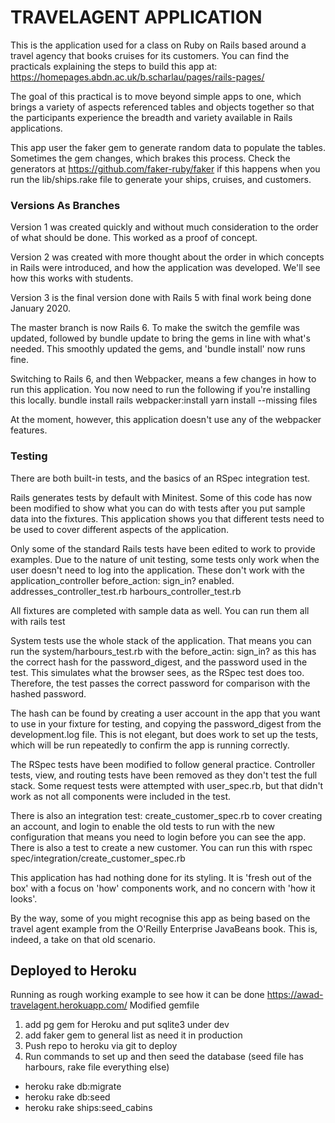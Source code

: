 # TRAVELAGENT APPLICATION

This is the application used for a class on Ruby on Rails based around a travel agency that books cruises for its customers. You can find the practicals explaining the steps to build this app at: https://homepages.abdn.ac.uk/b.scharlau/pages/rails-pages/ 

The goal of this practical is to move beyond simple apps to one, which brings a variety of aspects referenced tables and objects together so that the participants experience the breadth and variety available in Rails applications.

This app user the faker gem to generate random data to populate the tables. Sometimes the gem changes, which brakes this process. Check the generators at https://github.com/faker-ruby/faker if this happens when you run the lib/ships.rake file to generate your ships, cruises, and customers.

### Versions As Branches

Version 1 was created quickly and without much consideration to the order of what should be done. This worked as a proof of concept.

Version 2 was created with more thought about the order in which concepts in Rails were introduced, and how the application was developed. We'll see how this works with students.

Version 3 is the final version done with Rails 5 with final work being done January 2020.

The master branch is now Rails 6. To make the switch the gemfile was updated, followed by bundle update to bring the gems in line with what's needed. This smoothly updated the gems, and 'bundle install' now runs fine.

Switching to Rails 6, and then Webpacker, means a few changes in how to run this application. You now need to run the following if you're installing this locally.
bundle install
rails webpacker:install
yarn install --missing files

At the moment, however, this application doesn't use any of the webpacker features.

### Testing
There are both built-in tests, and the basics of an RSpec integration test.

Rails generates tests by default with Minitest. Some of this code has now been modified to show what you can do with tests after you put sample data into the fixtures. This application shows you that different tests need to be used to cover different aspects of the application. 

Only some of the standard Rails tests have been edited to work to provide examples. Due to the nature of unit testing, some tests only work when the user doesn't need to log into the application.
These don't work with the application_controller before_action: sign_in? enabled. 
addresses_controller_test.rb
harbours_controller_test.rb

All fixtures are completed with sample data as well.
You can run them all with
rails test

System tests use the whole stack of the application. That means you can run the system/harbours_test.rb with the before_actin: sign_in? as this has the correct hash for the password_digest, and the password used in the test. This simulates what the browser sees, as the RSpec test does too. Therefore, the test passes the correct password for comparison with the hashed password. 

The hash can be found by creating a user account in the app that you want to use in your fixture for testing, and copying the password_digest from the development.log file. This is not elegant, but does work to set up the tests, which will be run repeatedly to confirm the app is running correctly.

The RSpec tests have been modified to follow general practice. Controller tests, view, and routing tests have been removed as they don't test the full stack. Some request tests were attempted with user_spec.rb, but that didn't work as not all components were included in the test. 

There is also an integration test: create_customer_spec.rb to cover creating an account, and login to enable the old tests to run with the new configuration that means you need to login before you can see the app. There is also a test to create a new customer. You can run this with
rspec spec/integration/create_customer_spec.rb

This application has had nothing done for its styling. It is 'fresh out of the box' with a focus on 'how' components work, and no concern with 'how it looks'.

By the way, some of you might recognise this app as being based on the travel agent example from the O'Reilly Enterprise JavaBeans book. This is, indeed, a take on that old scenario.

## Deployed to Heroku
Running as rough working example to see how it can be done
https://awad-travelagent.herokuapp.com/ 
Modified gemfile
1. add pg gem for Heroku and put sqlite3 under dev
2. add faker gem to general list as need it in production 
3. Push repo to heroku via git to deploy
4. Run commands to set up and then seed the database (seed file has harbours, rake file everything else)
* heroku rake db:migrate
* heroku rake db:seed
* heroku rake ships:seed_cabins


